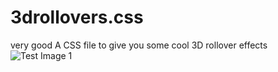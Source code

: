 # 3drollovers.css
very good
A CSS file to give you some cool 3D rollover effects
![Test Image 1](https://github.com/sonumahajan/3drollovers.css/blob/master/demo.png)
